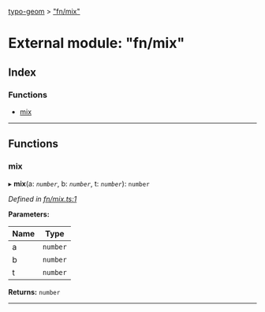[typo-geom](../README.md) > ["fn/mix"](../modules/_fn_mix_.md)

# External module: "fn/mix"

## Index

### Functions

* [mix](_fn_mix_.md#mix)

---

## Functions

<a id="mix"></a>

###  mix

▸ **mix**(a: *`number`*, b: *`number`*, t: *`number`*): `number`

*Defined in [fn/mix.ts:1](https://github.com/be5invis/typo-geom/blob/d307ff5/src/fn/mix.ts#L1)*

**Parameters:**

| Name | Type |
| ------ | ------ |
| a | `number` |
| b | `number` |
| t | `number` |

**Returns:** `number`

___

